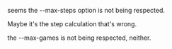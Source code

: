 seems the --max-steps option is not being respected.

Maybe it's the step calculation that's wrong.

the --max-games is not being respected, neither.
